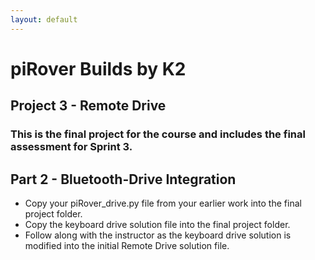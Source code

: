 ```yaml
---
layout: default
---
```


# piRover Builds by K2

## Project 3 - Remote Drive
### This is the final project for the course and includes the final assessment for Sprint 3. 



## Part 2 - Bluetooth-Drive Integration
- Copy your piRover_drive.py file from your earlier work into the final project folder.
- Copy the keyboard drive solution file into the final project folder.
- Follow along with the instructor as the keyboard drive solution is modified into the initial Remote Drive solution file.

